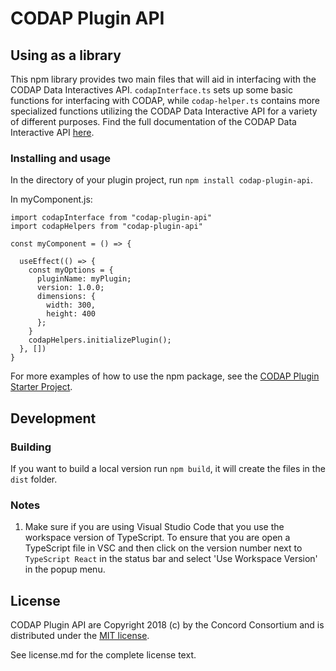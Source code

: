 # CODAP Plugin API

## Using as a library

This npm library provides two main files that will aid in interfacing with the CODAP Data Interactives API. `codapInterface.ts` sets up some basic functions for interfacing with CODAP, while `codap-helper.ts` contains more specialized functions utilizing the CODAP Data Interactive API for a variety of different purposes. Find the full documentation of the CODAP Data Interactive API [here](https://github.com/concord-consortium/codap/wiki/CODAP-Data-Interactive-Plugin-API).

### Installing and usage

In the directory of your plugin project, run `npm install codap-plugin-api`.

In myComponent.js:

```
import codapInterface from "codap-plugin-api"
import codapHelpers from "codap-plugin-api"

const myComponent = () => {

  useEffect(() => {
    const myOptions = {
      pluginName: myPlugin;
      version: 1.0.0;
      dimensions: {
        width: 300,
        height: 400
      };
    }
    codapHelpers.initializePlugin();
  }, [])
}
```

For more examples of how to use the npm package, see the [CODAP Plugin Starter Project](https://github.com/concord-consortium/codap-plugin-starter-project).

## Development

### Building

If you want to build a local version run `npm build`, it will create the files in the `dist` folder.

### Notes

1. Make sure if you are using Visual Studio Code that you use the workspace version of TypeScript.
   To ensure that you are open a TypeScript file in VSC and then click on the version number next to
   `TypeScript React` in the status bar and select 'Use Workspace Version' in the popup menu.


## License

CODAP Plugin API are Copyright 2018 (c) by the Concord Consortium and is distributed under the [MIT license](http://www.opensource.org/licenses/MIT).

See license.md for the complete license text.
